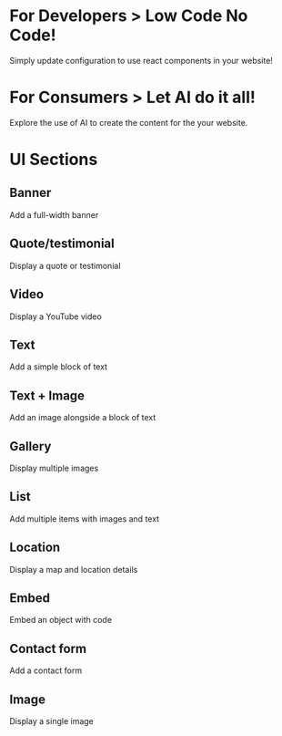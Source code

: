 # For Developers > Low Code No Code!
Simply update configuration to use react components in your website!

# For Consumers > Let AI do it all!
Explore the use of AI to create the content for the your website.

# UI Sections

## Banner
Add a full-width banner

## Quote/testimonial
Display a quote or testimonial

## Video
Display a YouTube video

## Text
Add a simple block of text

## Text + Image
Add an image alongside a block of text

## Gallery
Display multiple images

## List
Add multiple items with images and text

## Location
Display a map and location details

## Embed
Embed an object with code

## Contact form
Add a contact form

## Image
Display a single image







